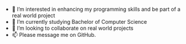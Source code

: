
- 👀 I’m interested in enhancing my programming skills and be part of a real world project
- 🌱 I’m currently studying Bachelor of Computer Science
- 💞️ I’m looking to collaborate on real world projects 
- 📫 Please message me on GitHub.

<!---
Angelos8/Angelos8 is a ✨ special ✨ repository because its `README.md` (this file) appears on your GitHub profile.
You can click the Preview link to take a look at your changes.
--->
